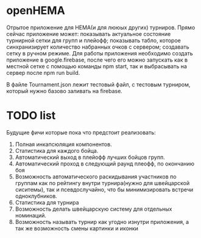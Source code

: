 # openHEMA

Отрытое приложение для HEMA(и для лююых других) турниров. Прямо сейчас приложение может: показывать актуальное состояние турнирной сетки для групп и плейофф; показывать табло, которое синхранизирует количество набранных очков с сервером; создавать сетку в ручном режиме. Для работы приложения необходимо создать приложение в google.firebase, после чего его можно запускать как в местной сетке с помощью команды npm start, так и выбрасывать на сервер после npm run build. 

В файле Tournament.json лежит тестовый файл, с тестовым турниром, который нужно базово заливать на firebase.

# TODO list

Будущие фичи которые пока что предстоит реализовать:

1) Полная инкапсюляция компонентов. 
2) Статистика для каждого бойца.
3) Автоматический выход в плейофф лучших бойцов групп.
4) Автоматический проход в следующий раунд плеофф, по окончанию боя
5) Возможность автоматического раскидывания участников по группам как по рейтингу внутри турнира(нужно для швейцарской сиситемы), так и псевдослучайно, что бы минимизировать встречи одноклубников. 
6) Статистика для турнира
7) Возможность делать швейцарскую систему для отдельных номинаций. 
8) Возможность называть турнир как угодно изнутри приложения, а так же возможность смены картинки и иконки